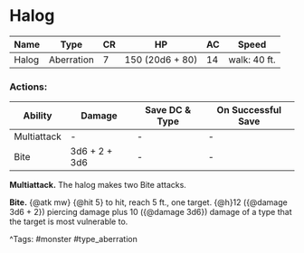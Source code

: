 # Halog

| Name | Type | CR | HP | AC | Speed |
|------|------|----|----|----|-------|
| Halog | Aberration | 7 | 150 (20d6 + 80) | 14 | walk: 40 ft. |

### Actions:

| Ability | Damage | Save DC & Type | On Successful Save |
|---------|--------|----------------|--------------------|
| Multiattack | - | - | - |
| Bite | 3d6 + 2 + 3d6 | - | - |


**Multiattack.** The halog makes two Bite attacks.

**Bite.** {@atk mw} {@hit 5} to hit, reach 5 ft., one target. {@h}12 ({@damage 3d6 + 2}) piercing damage plus 10 ({@damage 3d6}) damage of a type that the target is most vulnerable to.

^Tags: #monster #type_aberration
